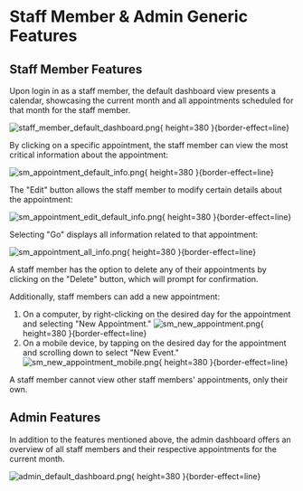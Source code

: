 # Staff Member & Admin Generic Features

## Staff Member Features

Upon login in as a staff member, the default dashboard view presents a calendar, showcasing the current month and all
appointments scheduled for that month for the staff member.

![staff_member_default_dashboard.png](staff_member_default_dashboard.png){ height=380 }{border-effect=line}

By clicking on a specific appointment, the staff member can view the most critical information about the appointment:

![sm_appointment_default_info.png](sm_appointment_default_info.png){ height=380 }{border-effect=line}

The "Edit" button allows the staff member to modify certain details about the appointment:

![sm_appointment_edit_default_info.png](sm_appointment_edit_default_info.png){ height=380 }{border-effect=line}

Selecting "Go" displays all information related to that appointment:

![sm_appointment_all_info.png](sm_appointment_all_info.png){ height=380 }{border-effect=line}

A staff member has the option to delete any of their appointments by clicking on the "Delete" button, which will prompt
for confirmation.

Additionally, staff members can add a new appointment:

1. On a computer, by right-clicking on the desired day for the appointment and selecting "New Appointment."
   ![sm_new_appointment.png](sm_new_appointment.png){ height=380 }{border-effect=line}
2. On a mobile device, by tapping on the desired day for the appointment and scrolling down to select "New Event."
   ![sm_new_appointment_mobile.png](sm_new_appointment_mobile.png){ height=380 }{border-effect=line}

A staff member cannot view other staff members' appointments, only their own.

## Admin Features

In addition to the features mentioned above, the admin dashboard offers an overview of all staff members and their
respective appointments for the current month.

![admin_default_dashboard.png](admin_default_dashboard.png){ height=380 }{border-effect=line}